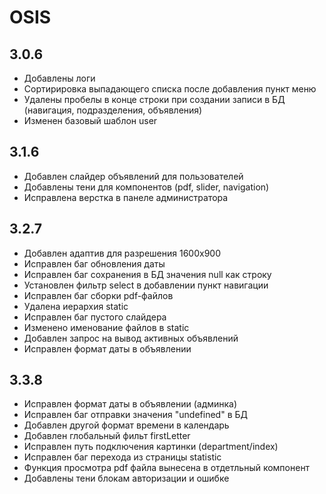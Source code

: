 # OSIS #

## 3.0.6
- Добавлены логи
- Сортирировка выпадающего списка после добавления пункт меню
- Удалены пробелы в конце строки при создании записи в БД (навигация, подразделения, объявления)
- Изменен базовый шаблон user 


## 3.1.6
- Добавлен слайдер объявлений для пользователей
- Добавлены тени для компонентов (pdf, slider, navigation)
- Исправлена верстка в панеле администратора


## 3.2.7
- Добавлен адаптив для разрешения 1600х900
- Исправлен баг обновления даты
- Исправлен баг сохранения в БД значения null как строку 
- Установлен фильтр select в добавлении пункт навигации
- Исправлен баг сборки pdf-файлов
- Удалена иерархия static
- Исправлен баг пустого слайдера
- Изменено именование файлов в static
- Добавлен запрос на вывод активных объявлений
- Исправлен формат даты в объявлении


## 3.3.8
- Исправлен формат даты в объявлении (админка)
- Исправлен баг отправки значения "undefined" в БД
- Добавлен другой формат времени в календарь
- Добавлен глобальный фильт firstLetter
- Исправлен путь подключения картинки (department/index)
- Исправлен баг перехода из страницы statistic
- Функция просмотра pdf файла вынесена в отдетльный компонент
- Добавлены тени блокам авторизации и ошибке


